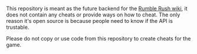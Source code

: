 This repository is meant as the future backend for the [Rumble Rush wiki](https://rumblerush.fandom.com/), it does not contain any cheats or provide ways on how to cheat.
The only reason it's open source is because people need to know if the API is trustable.

Please do not copy or use code from this repository to create cheats for the game.
